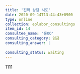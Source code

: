 ```yaml
---
title: '진짜 상담 시도'
date: 2020-09-14T13:44:43+0900
type: online
collection: eplabor_consultings
item_id: 14
consultee_name: '홍OO'
consulting_category: 임금
consulting_answer: |
    
consulting_status: waiting
---
```


1111
